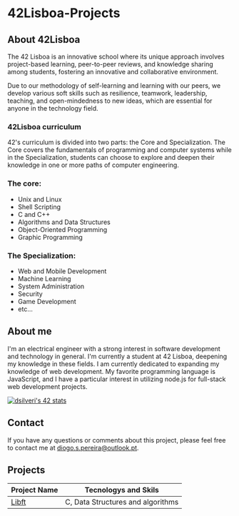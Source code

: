 # 42Lisboa-Projects

## About 42Lisboa

The 42 Lisboa is an innovative school where its unique approach involves project-based learning, peer-to-peer reviews, and knowledge sharing among students, fostering an innovative and collaborative environment.

Due to our methodology of self-learning and learning with our peers, we develop various soft skills such as resilience, teamwork, leadership, teaching, and open-mindedness to new ideas, which are essential for anyone in the technology field.

### 42Lisboa curriculum

42's curriculum is divided into two parts: the Core and Specialization. 
The Core covers the fundamentals of programming and computer systems while in the Specialization, students can choose to explore and deepen their knowledge in one or more paths of computer engineering.

### The core:
- Unix and Linux
- Shell Scripting
- C and C++
- Algorithms and Data Structures
- Object-Oriented Programming
- Graphic Programming

### The Specialization:
- Web and Mobile Development
- Machine Learning
- System Administration
- Security
- Game Development
- etc...

## About me

I'm an electrical engineer with a strong interest in software development and technology in general. I'm currently a student at 42 Lisboa, deepening my knowledge in these fields.
I am currently dedicated to expanding my knowledge of web development. My favorite programming language is JavaScript, and I have a particular interest in utilizing node.js for full-stack web development projects.

<a href="https://github.com/oakoudad/badge42"><img src="https://badge.mediaplus.ma/darkblue/dsilveri?1337Badge=off&UM6P=off" alt="dsilveri's 42 stats" /></a>

## Contact

If you have any questions or comments about this project, please feel free to contact me at diogo.s.pereira@outlook.pt.

## Projects

| Project Name | Tecnologys and Skils |
| --- | --- |
| [Libft](https://github.com/dspereira/42Cursus-Libft) | C, Data Structures and algorithms |



